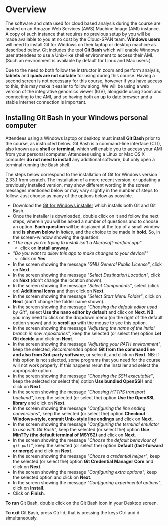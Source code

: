 # Overview

The software and data used for cloud based analysis during the course are hosted on an Amazon Web Services (AWS) Machine Image (AMI) instance. A copy of such instance that requires no previous setup by you will be made available to you at no cost by the Cloud-SPAN team. **Windows users** will need to install Git for Windows on their laptop or desktop machine as described below. Git includes the tool **Git Bash** which will enable Windows user attendees to use a Unix-like shell environment to access their AMI. (Such an environment is available by default for Linux and Mac users.) 

Due to the need to both follow the instructor in zoom and perform analysis, **tablets** and **ipads are not suitable** for using during this course. Having a second screen is not necessary for this course, however if you have access to this, this may make it easier to follow along. We will be using a web version of the integrative genomics viewer (IGV), alongside using zoom and connecting to the AMI, and so having both an up to date browser and a stable internet connection is important.


## Installing Git Bash in your Windows personal computer

Attendees using a Windows laptop or desktop must install **Git Bash** prior to the course, as instructed below. Git Bash is a command-line interface (CLI), also known as a **shell** or **terminal**, which will enable you to access your AMI from your personal computer. Attendees using a Linux or Mac OS X computer **do not need to install** any additional software, but only open a terminal running the Bash shell. 

The steps below correspond to the installation of Git for Windows version 2.33.1 from scratch. The installation of a more recent version, or updating a previously installed version, may show different wording in the screen messages mentioned below or may vary slightly in the number of steps to follow. Just choose as many of the options below as possible. 
- Download the [Git for Windows installer](https://gitforwindows.org/) which installs both Git and Git Bash. 
- Once the installer is downloaded, double click on it and follow the next steps, wherein you will be asked a number of questions and to choose an option. **Each question** will be displayed at the top of a small window and **is shown below** in *italics*, and the choice to be made in **bold**. So, in the screen-window showing the question:
- *"The app you're trying to install isn't a Microsoft-verified app"*
  - click on **Install anyway**.
- *"Do you want to allow this app to make changes to your device?"*
  - click on **Yes**.
- In the screen showing the message *"GNU General Public License"*, click on **Next**.
- In the screen showing the message *"Select Destination Location"*, click on **Next** (don't change the location shown).
- In the screen showing the message *"Select Components"*, select (click on) **Additional Icons** and then click on **Next**.
- In the screen showing the message *"Select Start Menu Folder"*, click on **Next** (don't change the folder name shown).
- In the screen showing the message *"Choosing the default editor used by Git"*, select **Use the nano editor by default** and click on **Next**. **NB**: you may need to click on the dropdown menu (on the right of the default option shown) and to **scroll up** with the mouse to see this option.
- In the screen showing the message *"Adjusting the name of the initial branch in new repositories"*, keep the selected (or select the) option  **Let Git decide** and click on **Next**.
- In the screen showing the message *"Adjusting your PATH environment"*, keep the selected, *Recommended* option **Git from the command line and also from 3rd-party software**, or selec it, and click on **Next**. NB: if this option is not selected, some programs that you need for the course will not work properly. If this happens rerun the installer and select the appropriate option.
- In the screen showing the message *"Choosing the SSH executable"*, keep the selected (or select the) option **Use bundled OpenSSH** and click on **Next**.
- In the screen showing the message *"Choosing HTTPS transport backend"*, keep the selected (or select the) option **Use the OpenSSL library** and click on **Next**.
- In the screen showing the message *"Configuring the line ending conversions"*, keep the selected (or select the) option **Checkout Windows-style, commit Unix-style line endings** and click on **Next**.
- In the screen showing the message *"Configuring the terminal emulator to use with Git Bash"*, keep the selected (or select the) option **Use MinTTy (the default terminal of MSYS2)** and click on **Next**.
- In the screen showing the message *"Choose the default behaviour of `git pull`"*, keep the selected (or select the) option **Default (fast-forward or merge)** and click on **Next**. 
- In the screen showing the message *"Choose a credential helper"*, keep the selected (or select the) option **Git Credential Manager Core** and click on **Next**.
- In the screen showing the message *"Configuring extra options"*, keep the selected option and click on **Next**.
- In the screen showing the message *"Configuring experimental options"*, click on **Install**.
- Click on **Finish**.

**To run** Git Bash, double click on the Git Bash icon in your Desktop screen.

**To exit** Git Bash, press Ctrl-d, that is pressing the keys Ctrl and d simultaneously.




